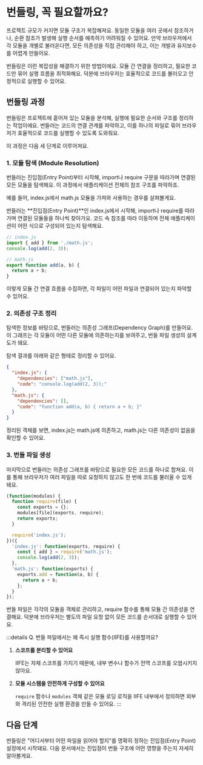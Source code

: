 # 번들링, 꼭 필요할까요?

프로젝트 규모가 커지면 모듈 구조가 복잡해져요. 동일한 모듈을 여러 곳에서 참조하거나, 순환 참조가 발생해 실행 순서를 예측하기 어려워질 수 있어요. 만약 브라우저에서 각 모듈을 개별로 불러온다면, 모든 의존성을 직접 관리해야 하고, 이는 개발과 유지보수를 어렵게 만들어요.

번들링은 이런 복잡성을 해결하기 위한 방법이에요.
모듈 간 연결을 정리하고, 필요한 코드만 묶어 실행 흐름을 최적화해요. 덕분에 브라우저는 효율적으로 코드를 불러오고 안정적으로 실행할 수 있어요.

## 번들링 과정

번들링은 프로젝트에 흩어져 있는 모듈을 분석해, 실행에 필요한 순서와 구조를 정리하는 작업이에요.
번들러는 코드의 연결 관계를 파악하고, 이를 하나의 파일로 묶어 브라우저가 효율적으로 코드를 실행할 수 있도록 도와줘요.

이 과정은 다음 세 단계로 이루어져요.

### 1. 모듈 탐색 (Module Resolution)

번들러는 진입점(Entry Point)부터 시작해, import나 require 구문을 따라가며 연결된 모든 모듈을 탐색해요. 이 과정에서 애플리케이션 전체의 참조 구조를 파악하죠.

예를 들어, index.js에서 math.js 모듈을 가져와 사용하는 경우를 살펴볼게요.

번들러는 **진입점(Entry Point)**인 index.js에서 시작해, import나 require를 따라가며 연결된 모듈들을 하나씩 찾아가요.
코드 속 참조를 따라 이동하며 전체 애플리케이션이 어떤 식으로 구성되어 있는지 탐색해요.

```javascript
// index.js
import { add } from './math.js';
console.log(add(2, 3));

// math.js
export function add(a, b) {
  return a + b;
}
```

이렇게 모듈 간 연결 흐름을 수집하면, 각 파일이 어떤 파일과 연결되어 있는지 파악할 수 있어요.

### 2. 의존성 구조 정리

탐색한 정보를 바탕으로, 번들러는 의존성 그래프(Dependency Graph)를 만들어요.
이 그래프는 각 모듈이 어떤 다른 모듈에 의존하는지를 보여주고, 번들 파일 생성의 설계도가 돼요.

탐색 결과를 아래와 같은 형태로 정리할 수 있어요.
```json
{
  "index.js": {
    "dependencies": ["math.js"],
    "code": "console.log(add(2, 3));"
  },
  "math.js": {
    "dependencies": [],
    "code": "function add(a, b) { return a + b; }"
  }
}
```
정리된 객체를 보면, index.js는 math.js에 의존하고, math.js는 다른 의존성이 없음을 확인할 수 있어요.

### 3. 번들 파일 생성

마지막으로 번들러는 의존성 그래프를 바탕으로 필요한 모든 코드를 하나로 합쳐요.
이를 통해 브라우저가 여러 파일을 따로 요청하지 않고도 한 번에 코드를 불러올 수 있게 돼요.

```javascript
(function(modules) {
  function require(file) {
    const exports = {};
    modules[file](exports, require);
    return exports;
  }

  require('index.js');
})({
  'index.js': function(exports, require) {
    const { add } = require('math.js');
    console.log(add(2, 3));
  },
  'math.js': function(exports) {
    exports.add = function(a, b) {
      return a + b;
    };
  }
});
```

번들 파일은 각각의 모듈을 객체로 관리하고, require 함수를 통해 모듈 간 의존성을 연결해요. 
덕분에 브라우저는 별도의 파일 요청 없이 모든 코드를 순서대로 실행할 수 있어요.

:::details Q. 번들 파일에서는 왜 즉시 실행 함수(IIFE)를 사용할까요?
1. **스코프를 분리할 수 있어요**

   IIFE는 자체 스코프를 가지기 때문에, 내부 변수나 함수가 전역 스코프를 오염시키지 않아요.

2. **모듈 시스템을 안전하게 구성할 수 있어요**

   `require` 함수나 `modules` 객체 같은 모듈 로딩 로직을 IIFE 내부에서 정의하면 외부와 격리된 안전한 실행 환경을 만들 수 있어요.
:::

## 다음 단계

번들링은 "어디서부터 어떤 파일을 읽어야 할지"를 명확히 정하는 진입점(Entry Point) 설정에서 시작돼요.
다음 문서에서는 진입점이 번들 구조에 어떤 영향을 주는지 자세히 알아볼게요.